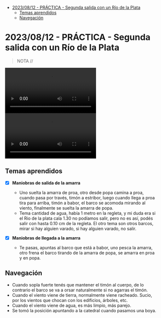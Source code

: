- [2023/08/12 - PRÁCTICA - Segunda salida con un Río de la Plata](#20230812---práctica---segunda-salida-con-un-río-de-la-plata)
  - [Temas aprendidos](#temas-aprendidos)
  - [Navegación](#navegación)


# 2023/08/12 - PRÁCTICA - Segunda salida con un Río de la Plata

> NOTA // 
>


<video controls>
  <source src="1.mov" type="video/quicktime">
</video>


<video controls>
  <source src="2.mov" type="video/quicktime">
</video>

## Temas aprendidos

- [x] **Maniobras de salida de la amarra**
  - Uno suelta la amarra de proa, otro desde popa camina a proa, cuando pasa por través, timón a estribor, luego cuando llega a proa tira para arriba, timón a babor, el barco se acomoda mirando al viento, finalmente se suelta la amarra de popa.
  - Tema cantidad de agua, había 1 metro en la regleta, y mi duda era si el Rio de la plata cala 1.30 no podíamos salir, pero no es así, podés salir con hasta 0.10 cm de la regleta. El otro tema son otros barcos, mirar si hay alguien varado, si hay alguien varado, no salir.
  
- [x] **Maniobras de llegada a la amarra**
  - Te pasas, apuntas al barco que está a babor, uno pesca la amarra, otro frena el barco tirando de la amarra de popa, se amarra en proa y en popa.

## Navegación

- Cuando sopla fuerte tenés que mantener el timón al cuerpo, de lo contrario el barco se va a orsar naturalmente si no agarras el timón.
- Cuando el viento viene de tierra, normalmente viene racheado. Sucio, por los vientos que chocan con los edificios, árboles, etc.
- Cuando el viento viene de agua, es más limpio, más parejo.
- Se tomó la posición apuntando a la catedral cuando pasamos una boya.
